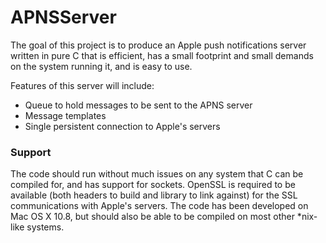 APNSServer
===========
The goal of this project is to produce an Apple push notifications server written in pure C that is efficient, has a small footprint and small demands on the system running it, and is easy to use.

Features of this server will include:
* Queue to hold messages to be sent to the APNS server
* Message templates
* Single persistent connection to Apple's servers

### Support
The code should run without much issues on any system that C can be compiled for, and has support for sockets. OpenSSL is required to be available (both headers to build and library to link against) for the SSL communications with Apple's servers. The code has been developed on Mac OS X 10.8, but should also be able to be compiled on most other *nix-like systems.

